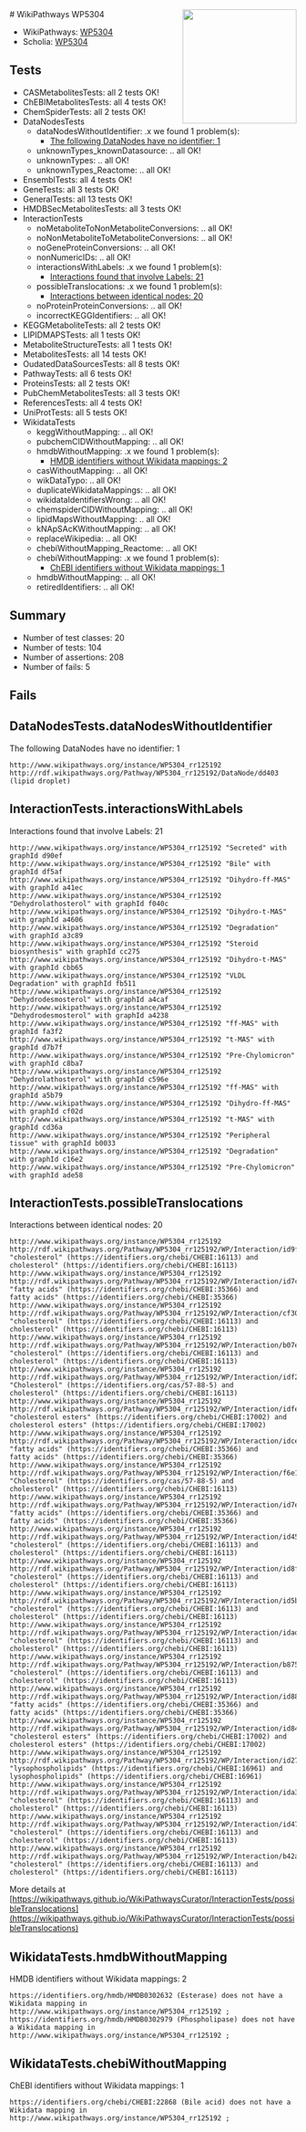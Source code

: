 <img style="float: right; width: 200px" src="https://upload.wikimedia.org/wikipedia/commons/thumb/8/83/Wplogo_with_text_500.png/640px-Wplogo_with_text_500.png" />
# WikiPathways WP5304

* WikiPathways: [WP5304](https://new.wikipathways.org/pathways/WP5304)
* Scholia: [WP5304](https://scholia.toolforge.org/wikipathways/WP5304)
## Tests
* CASMetabolitesTests: all 2 tests OK!
* ChEBIMetabolitesTests: all 4 tests OK!
* ChemSpiderTests: all 2 tests OK!
* DataNodesTests
    * dataNodesWithoutIdentifier: .x we found 1 problem(s):
        * [The following DataNodes have no identifier: 1](#d2d32fa0)
    * unknownTypes_knownDatasource: .. all OK!
    * unknownTypes: .. all OK!
    * unknownTypes_Reactome: .. all OK!
* EnsemblTests: all 4 tests OK!
* GeneTests: all 3 tests OK!
* GeneralTests: all 13 tests OK!
* HMDBSecMetabolitesTests: all 3 tests OK!
* InteractionTests
    * noMetaboliteToNonMetaboliteConversions: .. all OK!
    * noNonMetaboliteToMetaboliteConversions: .. all OK!
    * noGeneProteinConversions: .. all OK!
    * nonNumericIDs: .. all OK!
    * interactionsWithLabels: .x we found 1 problem(s):
        * [Interactions found that involve Labels: 21](#fe97a8d8)
    * possibleTranslocations: .x we found 1 problem(s):
        * [Interactions between identical nodes: 20](#661ebf09)
    * noProteinProteinConversions: .. all OK!
    * incorrectKEGGIdentifiers: .. all OK!
* KEGGMetaboliteTests: all 2 tests OK!
* LIPIDMAPSTests: all 1 tests OK!
* MetaboliteStructureTests: all 1 tests OK!
* MetabolitesTests: all 14 tests OK!
* OudatedDataSourcesTests: all 8 tests OK!
* PathwayTests: all 6 tests OK!
* ProteinsTests: all 2 tests OK!
* PubChemMetabolitesTests: all 3 tests OK!
* ReferencesTests: all 4 tests OK!
* UniProtTests: all 5 tests OK!
* WikidataTests
    * keggWithoutMapping: .. all OK!
    * pubchemCIDWithoutMapping: .. all OK!
    * hmdbWithoutMapping: .x we found 1 problem(s):
        * [HMDB identifiers without Wikidata mappings: 2](#8860e69c)
    * casWithoutMapping: .. all OK!
    * wikDataTypo: .. all OK!
    * duplicateWikidataMappings: .. all OK!
    * wikidataIdentifiersWrong: .. all OK!
    * chemspiderCIDWithoutMapping: .. all OK!
    * lipidMapsWithoutMapping: .. all OK!
    * kNApSAcKWithoutMapping: .. all OK!
    * replaceWikipedia: .. all OK!
    * chebiWithoutMapping_Reactome: .. all OK!
    * chebiWithoutMapping: .x we found 1 problem(s):
        * [ChEBI identifiers without Wikidata mappings: 1](#a8d554cd)
    * hmdbWithoutMapping: .. all OK!
    * retiredIdentifiers: .. all OK!


## Summary

* Number of test classes: 20
* Number of tests: 104
* Number of assertions: 208
* Number of fails: 5

## Fails

<a name="d2d32fa0" />

## DataNodesTests.dataNodesWithoutIdentifier

The following DataNodes have no identifier: 1
```
http://www.wikipathways.org/instance/WP5304_rr125192 http://rdf.wikipathways.org/Pathway/WP5304_rr125192/DataNode/dd403 (lipid droplet)
```

<a name="fe97a8d8" />

## InteractionTests.interactionsWithLabels

Interactions found that involve Labels: 21
```
http://www.wikipathways.org/instance/WP5304_rr125192 "Secreted" with graphId d90ef
http://www.wikipathways.org/instance/WP5304_rr125192 "Bile" with graphId df5af
http://www.wikipathways.org/instance/WP5304_rr125192 "Dihydro-ff-MAS" with graphId a41ec
http://www.wikipathways.org/instance/WP5304_rr125192 "Dehydrolathosterol" with graphId f040c
http://www.wikipathways.org/instance/WP5304_rr125192 "Dihydro-t-MAS" with graphId a4606
http://www.wikipathways.org/instance/WP5304_rr125192 "Degradation" with graphId a3c89
http://www.wikipathways.org/instance/WP5304_rr125192 "Steroid biosynthesis" with graphId cc275
http://www.wikipathways.org/instance/WP5304_rr125192 "Dihydro-t-MAS" with graphId cbb65
http://www.wikipathways.org/instance/WP5304_rr125192 "VLDL Degradation" with graphId fb511
http://www.wikipathways.org/instance/WP5304_rr125192 "Dehydrodesmosterol" with graphId a4caf
http://www.wikipathways.org/instance/WP5304_rr125192 "Dehydrodesmosterol" with graphId a4238
http://www.wikipathways.org/instance/WP5304_rr125192 "ff-MAS" with graphId fa3f2
http://www.wikipathways.org/instance/WP5304_rr125192 "t-MAS" with graphId d7b7f
http://www.wikipathways.org/instance/WP5304_rr125192 "Pre-Chylomicron" with graphId c8ba7
http://www.wikipathways.org/instance/WP5304_rr125192 "Dehydrolathosterol" with graphId c596e
http://www.wikipathways.org/instance/WP5304_rr125192 "ff-MAS" with graphId a5b79
http://www.wikipathways.org/instance/WP5304_rr125192 "Dihydro-ff-MAS" with graphId cf02d
http://www.wikipathways.org/instance/WP5304_rr125192 "t-MAS" with graphId cd36a
http://www.wikipathways.org/instance/WP5304_rr125192 "Peripheral tissue" with graphId b0033
http://www.wikipathways.org/instance/WP5304_rr125192 "Degradation" with graphId c16e2
http://www.wikipathways.org/instance/WP5304_rr125192 "Pre-Chylomicron" with graphId ade58
```

<a name="661ebf09" />

## InteractionTests.possibleTranslocations

Interactions between identical nodes: 20
```
http://www.wikipathways.org/instance/WP5304_rr125192 http://rdf.wikipathways.org/Pathway/WP5304_rr125192/WP/Interaction/id9f02ae1 "cholesterol" (https://identifiers.org/chebi/CHEBI:16113) and 
cholesterol" (https://identifiers.org/chebi/CHEBI:16113)
http://www.wikipathways.org/instance/WP5304_rr125192 http://rdf.wikipathways.org/Pathway/WP5304_rr125192/WP/Interaction/id7c9d26e1 "fatty acids" (https://identifiers.org/chebi/CHEBI:35366) and 
fatty acids" (https://identifiers.org/chebi/CHEBI:35366)
http://www.wikipathways.org/instance/WP5304_rr125192 http://rdf.wikipathways.org/Pathway/WP5304_rr125192/WP/Interaction/cf303 "cholesterol" (https://identifiers.org/chebi/CHEBI:16113) and 
cholesterol" (https://identifiers.org/chebi/CHEBI:16113)
http://www.wikipathways.org/instance/WP5304_rr125192 http://rdf.wikipathways.org/Pathway/WP5304_rr125192/WP/Interaction/b07e5 "cholesterol" (https://identifiers.org/chebi/CHEBI:16113) and 
cholesterol" (https://identifiers.org/chebi/CHEBI:16113)
http://www.wikipathways.org/instance/WP5304_rr125192 http://rdf.wikipathways.org/Pathway/WP5304_rr125192/WP/Interaction/idf2dcfcf5 "Cholesterol" (https://identifiers.org/cas/57-88-5) and 
cholesterol" (https://identifiers.org/chebi/CHEBI:16113)
http://www.wikipathways.org/instance/WP5304_rr125192 http://rdf.wikipathways.org/Pathway/WP5304_rr125192/WP/Interaction/idfec7a06b "cholesterol esters" (https://identifiers.org/chebi/CHEBI:17002) and 
cholesterol esters" (https://identifiers.org/chebi/CHEBI:17002)
http://www.wikipathways.org/instance/WP5304_rr125192 http://rdf.wikipathways.org/Pathway/WP5304_rr125192/WP/Interaction/idce0527a6 "fatty acids" (https://identifiers.org/chebi/CHEBI:35366) and 
fatty acids" (https://identifiers.org/chebi/CHEBI:35366)
http://www.wikipathways.org/instance/WP5304_rr125192 http://rdf.wikipathways.org/Pathway/WP5304_rr125192/WP/Interaction/f6e1e "Cholesterol" (https://identifiers.org/cas/57-88-5) and 
cholesterol" (https://identifiers.org/chebi/CHEBI:16113)
http://www.wikipathways.org/instance/WP5304_rr125192 http://rdf.wikipathways.org/Pathway/WP5304_rr125192/WP/Interaction/id7e771287 "fatty acids" (https://identifiers.org/chebi/CHEBI:35366) and 
fatty acids" (https://identifiers.org/chebi/CHEBI:35366)
http://www.wikipathways.org/instance/WP5304_rr125192 http://rdf.wikipathways.org/Pathway/WP5304_rr125192/WP/Interaction/id459b6ba9 "cholesterol" (https://identifiers.org/chebi/CHEBI:16113) and 
cholesterol" (https://identifiers.org/chebi/CHEBI:16113)
http://www.wikipathways.org/instance/WP5304_rr125192 http://rdf.wikipathways.org/Pathway/WP5304_rr125192/WP/Interaction/id8fdc1aa4 "cholesterol" (https://identifiers.org/chebi/CHEBI:16113) and 
cholesterol" (https://identifiers.org/chebi/CHEBI:16113)
http://www.wikipathways.org/instance/WP5304_rr125192 http://rdf.wikipathways.org/Pathway/WP5304_rr125192/WP/Interaction/id5be0a932 "cholesterol" (https://identifiers.org/chebi/CHEBI:16113) and 
cholesterol" (https://identifiers.org/chebi/CHEBI:16113)
http://www.wikipathways.org/instance/WP5304_rr125192 http://rdf.wikipathways.org/Pathway/WP5304_rr125192/WP/Interaction/idada8b9e3 "cholesterol" (https://identifiers.org/chebi/CHEBI:16113) and 
cholesterol" (https://identifiers.org/chebi/CHEBI:16113)
http://www.wikipathways.org/instance/WP5304_rr125192 http://rdf.wikipathways.org/Pathway/WP5304_rr125192/WP/Interaction/b8753 "cholesterol" (https://identifiers.org/chebi/CHEBI:16113) and 
cholesterol" (https://identifiers.org/chebi/CHEBI:16113)
http://www.wikipathways.org/instance/WP5304_rr125192 http://rdf.wikipathways.org/Pathway/WP5304_rr125192/WP/Interaction/id881db5bd "fatty acids" (https://identifiers.org/chebi/CHEBI:35366) and 
fatty acids" (https://identifiers.org/chebi/CHEBI:35366)
http://www.wikipathways.org/instance/WP5304_rr125192 http://rdf.wikipathways.org/Pathway/WP5304_rr125192/WP/Interaction/id844b6976 "cholesterol esters" (https://identifiers.org/chebi/CHEBI:17002) and 
cholesterol esters" (https://identifiers.org/chebi/CHEBI:17002)
http://www.wikipathways.org/instance/WP5304_rr125192 http://rdf.wikipathways.org/Pathway/WP5304_rr125192/WP/Interaction/id2799a7a2 "lysophospholipids" (https://identifiers.org/chebi/CHEBI:16961) and 
lysophospholipids" (https://identifiers.org/chebi/CHEBI:16961)
http://www.wikipathways.org/instance/WP5304_rr125192 http://rdf.wikipathways.org/Pathway/WP5304_rr125192/WP/Interaction/ida3b2a4d6 "cholesterol" (https://identifiers.org/chebi/CHEBI:16113) and 
cholesterol" (https://identifiers.org/chebi/CHEBI:16113)
http://www.wikipathways.org/instance/WP5304_rr125192 http://rdf.wikipathways.org/Pathway/WP5304_rr125192/WP/Interaction/id47f4791d "cholesterol" (https://identifiers.org/chebi/CHEBI:16113) and 
cholesterol" (https://identifiers.org/chebi/CHEBI:16113)
http://www.wikipathways.org/instance/WP5304_rr125192 http://rdf.wikipathways.org/Pathway/WP5304_rr125192/WP/Interaction/b42a7 "cholesterol" (https://identifiers.org/chebi/CHEBI:16113) and 
cholesterol" (https://identifiers.org/chebi/CHEBI:16113)
```

More details at [https://wikipathways.github.io/WikiPathwaysCurator/InteractionTests/possibleTranslocations](https://wikipathways.github.io/WikiPathwaysCurator/InteractionTests/possibleTranslocations)

<a name="8860e69c" />

## WikidataTests.hmdbWithoutMapping

HMDB identifiers without Wikidata mappings: 2
```
https://identifiers.org/hmdb/HMDB0302632 (Esterase) does not have a Wikidata mapping in http://www.wikipathways.org/instance/WP5304_rr125192 ; 
https://identifiers.org/hmdb/HMDB0302979 (Phospholipase) does not have a Wikidata mapping in http://www.wikipathways.org/instance/WP5304_rr125192 ; 
```

<a name="a8d554cd" />

## WikidataTests.chebiWithoutMapping

ChEBI identifiers without Wikidata mappings: 1
```
https://identifiers.org/chebi/CHEBI:22868 (Bile acid) does not have a Wikidata mapping in http://www.wikipathways.org/instance/WP5304_rr125192 ; 
```


